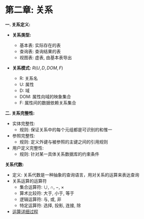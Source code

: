 # 第二章: 关系

**一. 关系定义:**
- **关系类型:**
    - 基本表: 实际存在的表
    - 查询表: 查询结果的表
    - 视图表: 虚表, 由基本表导出

- **关系模式:** $R(U, D, DOM, F)$
    - R: 关系名
    - U: 属性
    - D: 域
    - DOM: 属性向域的映象集合
    - F: 属性间的数据依赖关系集合

**二. 关系完整性:**
- 实体完整性: 
    - 规则: 保证关系中的每个元组都是可识别的和惟一
- 参照完整性:
    - 规则: 定义外键与被参照的主键之间的引用规则
- 用户定义完整性:
    - 规则: 针对某一具体关系数据库的约束条件

**关系代数:**
- 定义: 关系代数是一种抽象的查询语言，用对关系的运算来表达查询
- 关系运算的运算符
    - 集合运算符: $\cup$, $\cap$, $-$, $\times$
    - 算术比较符: 大于, 小于, 等于
    - 逻辑运算符: 与, 或, 非
    - 特定运算符: 选择, 投影, 连接, 除
- [运算详细过程](https://blog.csdn.net/qq_45978890/article/details/114139520)